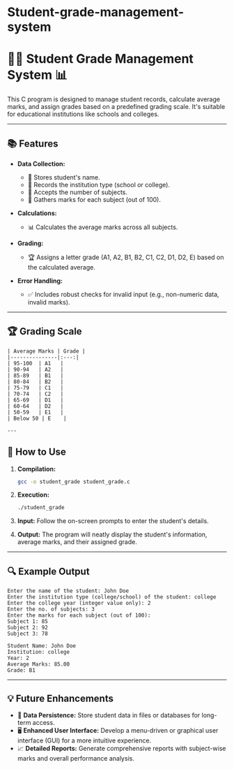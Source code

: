 # Student-grade-management-system


# 👨‍🎓 Student Grade Management System 📊

This C program is designed to manage student records, calculate average marks, and assign grades based on a predefined grading scale. It's suitable for educational institutions like schools and colleges.

---
## 📚 Features

- **Data Collection:**
   - 👤  Stores student's name.
   - 🏫 Records the institution type (school or college).
   - 🧮 Accepts the number of subjects.
   - 💯  Gathers marks for each subject (out of 100).

- **Calculations:**
   - 📊 Calculates the average marks across all subjects.

- **Grading:**
   - 🏆 Assigns a letter grade (A1, A2, B1, B2, C1, C2, D1, D2, E) based on the calculated average.

- **Error Handling:**
   - ✅ Includes robust checks for invalid input (e.g., non-numeric data, invalid marks).

---

## 🏆 Grading Scale
```
| Average Marks | Grade |
|---------------|:---:|
| 95-100  | A1   |
| 90-94   | A2   |
| 85-89   | B1   |
| 80-84   | B2   |
| 75-79   | C1   |
| 70-74   | C2   |
| 65-69   | D1   |
| 60-64   | D2   |
| 50-59   | E1   |
| Below 50 | E    |

---
```
## 🚀 How to Use

1. **Compilation:**  
   ```bash
   gcc -o student_grade student_grade.c
   ```

2. **Execution:**
   ```bash
   ./student_grade
   ```

3. **Input:** Follow the on-screen prompts to enter the student's details.

4. **Output:** The program will neatly display the student's information, average marks, and their assigned grade.

---

## 🔍 Example Output

```
Enter the name of the student: John Doe
Enter the institution type (college/school) of the student: college
Enter the college year (integer value only): 2
Enter the no. of subjects: 3
Enter the marks for each subject (out of 100):
Subject 1: 85
Subject 2: 92
Subject 3: 78

Student Name: John Doe
Institution: college
Year: 2
Average Marks: 85.00
Grade: B1
```

---

## 💡 Future Enhancements

- 💾 **Data Persistence:** Store student data in files or databases for long-term access.
- 🖥️ **Enhanced User Interface:** Develop a menu-driven or graphical user interface (GUI) for a more intuitive experience.
- 📈 **Detailed Reports:** Generate comprehensive reports with subject-wise marks and overall performance analysis.
```
